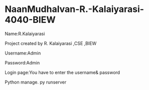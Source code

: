# NaanMudhalvan-R.-Kalaiyarasi-4040-BIEW

Name:R.Kalaiyarasi

Project created by R. Kalaiyarasi ,CSE ,BIEW

Username:Admin

Password:Admin

Login page:You have to enter the username& password

Python manage. py runserver
